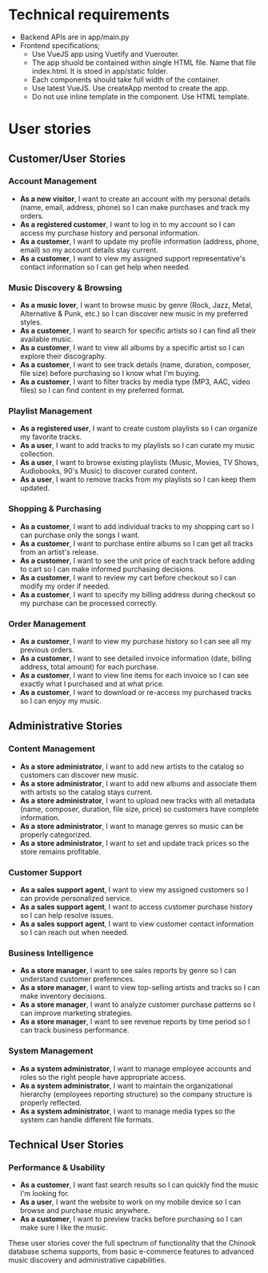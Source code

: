 

# Technical requirements
- Backend APIs are in app/main.py
- Frontend specifications;
    - Use VueJS app using Vuetify and Vuerouter. 
    - The app shuold be contained within single HTML file. 
    Name that file index.html. It is stoed in app/static folder.
    - Each components should take full width of the container. 
    - Use latest VueJS. Use createApp mentod to create the app.
    - Do not use inline template in the component. Use HTML template. 


# User stories

## Customer/User Stories

### Account Management
- **As a new visitor**, I want to create an account with my personal details (name, email, address, phone) so I can make purchases and track my orders.
- **As a registered customer**, I want to log in to my account so I can access my purchase history and personal information.
- **As a customer**, I want to update my profile information (address, phone, email) so my account details stay current.
- **As a customer**, I want to view my assigned support representative's contact information so I can get help when needed.

### Music Discovery & Browsing
- **As a music lover**, I want to browse music by genre (Rock, Jazz, Metal, Alternative & Punk, etc.) so I can discover new music in my preferred styles.
- **As a customer**, I want to search for specific artists so I can find all their available music.
- **As a customer**, I want to view all albums by a specific artist so I can explore their discography.
- **As a customer**, I want to see track details (name, duration, composer, file size) before purchasing so I know what I'm buying.
- **As a customer**, I want to filter tracks by media type (MP3, AAC, video files) so I can find content in my preferred format.

### Playlist Management
- **As a registered user**, I want to create custom playlists so I can organize my favorite tracks.
- **As a user**, I want to add tracks to my playlists so I can curate my music collection.
- **As a user**, I want to browse existing playlists (Music, Movies, TV Shows, Audiobooks, 90's Music) to discover curated content.
- **As a user**, I want to remove tracks from my playlists so I can keep them updated.

### Shopping & Purchasing
- **As a customer**, I want to add individual tracks to my shopping cart so I can purchase only the songs I want.
- **As a customer**, I want to purchase entire albums so I can get all tracks from an artist's release.
- **As a customer**, I want to see the unit price of each track before adding to cart so I can make informed purchasing decisions.
- **As a customer**, I want to review my cart before checkout so I can modify my order if needed.
- **As a customer**, I want to specify my billing address during checkout so my purchase can be processed correctly.

### Order Management
- **As a customer**, I want to view my purchase history so I can see all my previous orders.
- **As a customer**, I want to see detailed invoice information (date, billing address, total amount) for each purchase.
- **As a customer**, I want to view line items for each invoice so I can see exactly what I purchased and at what price.
- **As a customer**, I want to download or re-access my purchased tracks so I can enjoy my music.

## Administrative Stories

### Content Management
- **As a store administrator**, I want to add new artists to the catalog so customers can discover new music.
- **As a store administrator**, I want to add new albums and associate them with artists so the catalog stays current.
- **As a store administrator**, I want to upload new tracks with all metadata (name, composer, duration, file size, price) so customers have complete information.
- **As a store administrator**, I want to manage genres so music can be properly categorized.
- **As a store administrator**, I want to set and update track prices so the store remains profitable.

### Customer Support
- **As a sales support agent**, I want to view my assigned customers so I can provide personalized service.
- **As a sales support agent**, I want to access customer purchase history so I can help resolve issues.
- **As a sales support agent**, I want to view customer contact information so I can reach out when needed.

### Business Intelligence
- **As a store manager**, I want to see sales reports by genre so I can understand customer preferences.
- **As a store manager**, I want to view top-selling artists and tracks so I can make inventory decisions.
- **As a store manager**, I want to analyze customer purchase patterns so I can improve marketing strategies.
- **As a store manager**, I want to see revenue reports by time period so I can track business performance.

### System Management
- **As a system administrator**, I want to manage employee accounts and roles so the right people have appropriate access.
- **As a system administrator**, I want to maintain the organizational hierarchy (employees reporting structure) so the company structure is properly reflected.
- **As a system administrator**, I want to manage media types so the system can handle different file formats.

## Technical User Stories

### Performance & Usability
- **As a customer**, I want fast search results so I can quickly find the music I'm looking for.
- **As a user**, I want the website to work on my mobile device so I can browse and purchase music anywhere.
- **As a customer**, I want to preview tracks before purchasing so I can make sure I like the music.

These user stories cover the full spectrum of functionality that the Chinook database schema supports, from basic e-commerce features to advanced music discovery and administrative capabilities.